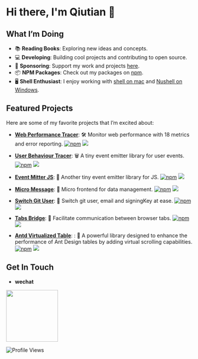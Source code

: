# Hi there, I'm Qiutian 👋

## What I’m Doing

- 📚 **Reading Books**: Exploring new ideas and concepts.
- 💻 **Developing**: Building cool projects and contributing to open source.
- 💸 **Sponsoring**: Support my work and projects [here](https://github.com/qiutian00?tab=sponsoring).
- 📦 **NPM Packages**: Check out my packages on [npm](https://www.npmjs.com/~qiutian00).
- 🖥️ **Shell Enthusiast**: I enjoy working with [shell on mac](https://ubuntu.com/tutorials/command-line-for-beginners#1-overview) and [Nushell on Windows](https://www.nushell.sh/book/).

## Featured Projects

Here are some of my favorite projects that I’m excited about:

- **[Web Performance Tracer](https://github.com/qiutian00/web-performance-tracer)**: 🛠️ Monitor web performance with 18 metrics and error reporting.
  [![npm](https://img.shields.io/npm/v/web-performance-tracer.svg)](https://npmjs.com/package/web-performance-tracer) [![](https://img.shields.io/npm/dt/web-performance-tracer?style=flat&label=downloads&color=3b9648&labelColor=484848&logo=npm)](https://www.npmjs.com/package/web-performance-tracer)

- **[User Behaviour Tracer](https://www.npmjs.com/package/user-behaviour-tracer)**: 🗑	 A tiny event emitter library for user events.
  [![npm](https://img.shields.io/npm/v/user-behaviour-tracer.svg)](https://npmjs.com/package/user-behaviour-tracer) [![](https://img.shields.io/npm/dt/user-behaviour-tracer?style=flat&label=downloads&color=3b9648&labelColor=484848&logo=npm)](https://www.npmjs.com/package/user-behaviour-tracer)

- **[Event Mitter JS](https://github.com/qiutian00/event-mitter-js)**: 🌻 Another tiny event emitter library for JS.
  [![npm](https://img.shields.io/npm/v/event-mitter-js.svg)](https://npmjs.com/package/event-mitter-js) [![](https://img.shields.io/npm/dt/event-mitter-js?style=flat&label=downloads&color=3b9648&labelColor=484848&logo=npm)](https://www.npmjs.com/package/event-mitter-js)

- **[Micro Message](https://github.com/qiutian00/micro-message)**: 🌸 Micro frontend for data management.
  [![npm](https://img.shields.io/npm/v/micro-message.svg)](https://npmjs.com/package/micro-message) [![](https://img.shields.io/npm/dt/micro-message?style=flat&label=downloads&color=3b9648&labelColor=484848&logo=npm)](https://www.npmjs.com/package/micro-message)

- **[Switch Git User](https://github.com/qiutian00/sugit)**: 🔨	 Switch git user, email and signingKey at ease.
  [![npm](https://img.shields.io/npm/v/sugit.svg)](https://npmjs.com/package/sugit) [![](https://img.shields.io/npm/dt/sugit?style=flat&label=downloads&color=3b9648&labelColor=484848&logo=npm)](https://www.npmjs.com/package/sugit)

- **[Tabs Bridge](https://github.com/qiutian00/tabs-bridge)**: 🌿 Facilitate communication between browser tabs.
  [![npm](https://img.shields.io/npm/v/tabs-bridge.svg)](https://npmjs.com/package/tabs-bridge) [![](https://img.shields.io/npm/dt/tabs-bridge?style=flat&label=downloads&color=3b9648&labelColor=484848&logo=npm)](https://www.npmjs.com/package/tabs-bridge)

- **[Antd Virtualized Table](https://github.com/qiutian00/antd-virtualized-table)**: :
🐹 A powerful library designed to enhance the performance of Ant Design tables by adding virtual scrolling capabilities.
  [![npm](https://img.shields.io/npm/v/antd-virtualized-table.svg)](https://npmjs.com/package/antd-virtualized-table) [![](https://img.shields.io/npm/dt/antd-virtualized-table?style=flat&label=downloads&color=3b9648&labelColor=484848&logo=npm)](https://www.npmjs.com/package/antd-virtualized-table)

## Get In Touch

- **wechat**
<p>
    <img src="https://fastly.jsdelivr.net/gh/bucketio/img16@main/2025/06/14/1749907694490-808a8729-17c1-466d-a95e-9c77e85de1f3.jpg" style="width: 140px;">
</p>

![Profile Views](https://komarev.com/ghpvc/?username=qiutian00&style=plastic)
